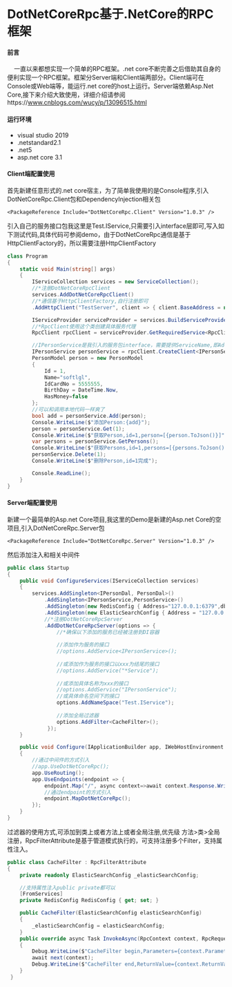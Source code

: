 # DotNetCoreRpc基于.NetCore的RPC框架

#### 前言
&nbsp;&nbsp;&nbsp;&nbsp;一直以来都想实现一个简单的RPC框架。.net core不断完善之后借助其自身的便利实现一个RPC框架。框架分Server端和Client端两部分。Client端可在Console或Web端等，能运行.net core的host上运行。Server端依赖Asp.Net Core,接下来介绍大致使用，详细介绍请参阅https://www.cnblogs.com/wucy/p/13096515.html

#### 运行环境
<ul>
    <li>visual studio 2019</li>
    <li>.netstandard2.1</li>
    <li>.net5</li>
    <li>asp.net core 3.1</li>
</ul>

#### Client端配置使用
首先新建任意形式的.net core宿主，为了简单我使用的是Console程序,引入DotNetCoreRpc.Client包和DependencyInjection相关包
```
<PackageReference Include="DotNetCoreRpc.Client" Version="1.0.3" />
```
引入自己的服务接口包我这里是Test.IService,只需要引入interface层即可,写入如下测试代码,具体代码可参阅demo，由于DotNetCoreRpc通信是基于HttpClientFactory的，所以需要注册HttpClientFactory
```cs
class Program
{
    static void Main(string[] args)
    {
        IServiceCollection services = new ServiceCollection();
        //*注册DotNetCoreRpcClient
        services.AddDotNetCoreRpcClient()
        //*通信基于HttpClientFactory,自行注册即可
        .AddHttpClient("TestServer", client => { client.BaseAddress = new Uri("http://localhost:34047/"); });

        IServiceProvider serviceProvider = services.BuildServiceProvider();
        //*RpcClient使用这个类创建具体服务代理
        RpcClient rpcClient = serviceProvider.GetRequiredService<RpcClient>();

        //IPersonService是我引入的服务包interface，需要提供ServiceName,即AddHttpClient的名称
        IPersonService personService = rpcClient.CreateClient<IPersonService>("TestServer");
        PersonModel person = new PersonModel
        {
            Id = 1,
            Name="softlgl",
            IdCardNo = 5555555,
            BirthDay = DateTime.Now,
            HasMoney=false
        };
        //可以和调用本地代码一样爽了
        bool add = personService.Add(person);
        Console.WriteLine($"添加Person:{add}");
        person = personService.Get(1);
        Console.WriteLine($"获取Person,id=1,person=[{person.ToJson()}]");
        var persons = personService.GetPersons();
        Console.WriteLine($"获取Persons,id=1,persons=[{persons.ToJson()}]");
        personService.Delete(1);
        Console.WriteLine($"删除Person,id=1完成");

        Console.ReadLine();
    }
}
```
#### Server端配置使用

新建一个最简单的Asp.net Core项目,我这里的Demo是新建的Asp.net Core的空项目,引入DotNetCoreRpc.Server包
```
<PackageReference Include="DotNetCoreRpc.Server" Version="1.0.3" />
```
然后添加注入和相关中间件
```cs
public class Startup
{
    public void ConfigureServices(IServiceCollection services)
    {
        services.AddSingleton<IPersonDal, PersonDal>()
            .AddSingleton<IPersonService,PersonService>()
            .AddSingleton(new RedisConfig { Address="127.0.0.1:6379",db=10 })
            .AddSingleton(new ElasticSearchConfig { Address = "127.0.0.1:9200" })
            //*注册DotNetCoreRpcServer
            .AddDotNetCoreRpcServer(options => {
                //*确保以下添加的服务已经被注册到DI容器
                
                //添加作为服务的接口
                //options.AddService<IPersonService>();
                
                //或添加作为服务的接口以xxx为结尾的接口
                //options.AddService("*Service");
                
                //或添加具体名称为xxx的接口
                //options.AddService("IPersonService");
                //或具体命名空间下的接口
                options.AddNameSpace("Test.IService");
                
                //添加全局过滤器
                options.AddFilter<CacheFilter>();
             });
    }

    public void Configure(IApplicationBuilder app, IWebHostEnvironment env)
    {
        //通过中间件的方式引入
        //app.UseDotNetCoreRpc();
        app.UseRouting();
        app.UseEndpoints(endpoint => {
            endpoint.Map("/", async context=>await context.Response.WriteAsync("server start!"));
            //通过endpoint的方式引入
            endpoint.MapDotNetCoreRpc();
        });
    }
}
```
过滤器的使用方式,可添加到类上或者方法上或者全局注册,优先级 方法>类>全局注册，RpcFilterAttribute是基于管道模式执行的，可支持注册多个Filter，支持属性注入。
```cs
public class CacheFilter : RpcFilterAttribute
{
    private readonly ElasticSearchConfig _elasticSearchConfig;

    //支持属性注入public private都可以
    [FromServices]
    private RedisConfig RedisConfig { get; set; }

    public CacheFilter(ElasticSearchConfig elasticSearchConfig)
    {
        _elasticSearchConfig = elasticSearchConfig;
    }
    public override async Task InvokeAsync(RpcContext context, RpcRequestDelegate next)
    {
        Debug.WriteLine($"CacheFilter begin,Parameters={context.Parameters}");
        await next(context);
        Debug.WriteLine($"CacheFilter end,ReturnValue={context.ReturnValue.ToJson()}");
    }
 }
```
